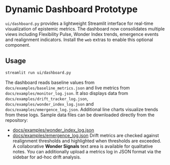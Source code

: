 # Dynamic Dashboard Prototype

`ui/dashboard.py` provides a lightweight Streamlit interface for real-time visualization of epistemic metrics. The dashboard now consolidates multiple views including Flexibility Pulse, Wonder Index trends, emergence events and realignment indicators.
Install the `web` extras to enable this optional component.

## Usage

```bash
streamlit run ui/dashboard.py
```

The dashboard reads baseline values from `docs/examples/baseline_metrics.json` and live metrics from `docs/examples/monitor_log.json`.
It also displays data from `docs/examples/drift_tracker_log.json`, `docs/examples/wonder_index_log.json` and `docs/examples/emergence_log.json`.
Additional line charts visualize trends from these logs. Sample data files can be downloaded directly from the repository:

- [docs/examples/wonder_index_log.json](../docs/examples/wonder_index_log.json)
- [docs/examples/emergence_log.json](../docs/examples/emergence_log.json)
Drift metrics are checked against realignment thresholds and highlighted when thresholds are exceeded. A collaborative **Wonder Signals** text area is available for qualitative notes.
You can additionally upload a metrics log in JSON format via the sidebar for ad-hoc drift analysis.
